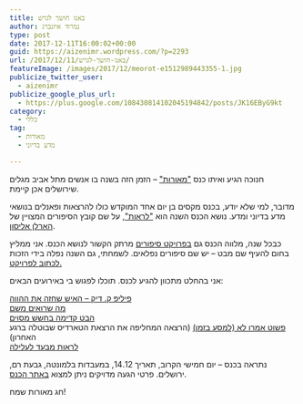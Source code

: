 ```yaml
---
title: באנו חושך לגרש
author: נמרוד איזנברג
type: post
date: 2017-12-11T16:00:02+00:00
guid: https://aizenimr.wordpress.com/?p=2293
url: /2017/12/11/באנו-חושך-לגרש/
featureImage: /images/2017/12/meorot-e1512989443355-1.jpg
publicize_twitter_user:
  - aizenimr
publicize_google_plus_url:
  - https://plus.google.com/108430814102045194842/posts/JK16EByG9kt
category:
  - כללי
tag:
  - מאורות
  - מדע בדיוני

---
```

חנוכה הגיע ואיתו כנס ["מאורות"][1] &#8211; הזמן הזה בשנה בו אנשים מתל אביב מגלים שירושלים אכן קיימת.

מדובר, למי שלא יודע, בכנס מקסים בן יום אחד המוקדש כולו להרצאות ופאנלים בנושאי מדע בדיוני ומדע. נושא הכנס השנה הוא ["לראות"][2], על שם קובץ הסיפורים המצויין של [הארלן אליסון][3].

כבכל שנה, מלווה הכנס גם [בפרויקט סיפורים][4] מרתק הקשור לנושא הכנס. אני ממליץ בחום להעיף שם מבט &#8211; יש שם סיפורים נפלאים. לשמחתי, גם השנה נפלה בידי הזכות [לכתוב לפרויקט.][5]

אני בהחלט מתכוון להגיע לכנס. תוכלו לפגוש בי באירועים הבאים:

[פיליפ ק. דיק &#8211; האיש שחזה את ההווה][6]  
<span class="sessiotitle"><a href="https://meorot.sf-f.org.il/program2017/event/%d7%9e%d7%94-%d7%a9%d7%a8%d7%95%d7%90%d7%99%d7%9d-%d7%9e%d7%a9%d7%9d/">מה שרואים משם</a></span>  
[<span class="sessiotitle">הבט קדימה בחשש מסוים<br /> </span>][7]<span class="sessiotitle"><a href="https://meorot.sf-f.org.il/program2017/event/%d7%a4%d7%a9%d7%95%d7%98-%d7%90%d7%9e%d7%a8%d7%95-%d7%9c%d7%90-%d7%9c%d7%9e%d7%a1%d7%a2-%d7%91%d7%96%d7%9e%d7%9f/">פשוט אמרו לא (למסע בזמן)</a> (הרצאה המחליפה את הרצאת הטארדיס שבוטלה ברגע האחרון)<br /> </span>[<span class="sessiotitle">לראות מבעד לעלילה</span>][8]

נתראה בכנס &#8211; יום חמישי הקרוב, תאריך 14.12, במעבדות בלמונטה, גבעת רם, ירושלים. פרטי הגעה מדויקים ניתן למצוא [באתר הכנס][9].

חג מאורות שמח!

 [1]: https://meorot.sf-f.org.il/2017/
 [2]: https://en.wikipedia.org/wiki/Strange_Wine
 [3]: http://harlanellison.com/
 [4]: https://meorot.sf-f.org.il/2017/%d7%a4%d7%a8%d7%95%d7%99%d7%a7%d7%98-%d7%94%d7%a1%d7%99%d7%a4%d7%95%d7%a8%d7%99%d7%9d/
 [5]: https://meorot.sf-f.org.il/2017/stories_project/%d7%94%d7%90%d7%95%d7%a8%d7%a7%d7%9c-%d7%a9%d7%9c-%d7%a8%d7%a2%d7%95%d7%aa-%d7%a0%d7%9e%d7%a8%d7%95%d7%93-%d7%90%d7%99%d7%96%d7%a0%d7%91%d7%a8%d7%92/
 [6]: https://meorot.sf-f.org.il/program2017/event/%d7%a4%d7%99%d7%9c%d7%99%d7%a4-%d7%a7-%d7%93%d7%99%d7%a7-%d7%94%d7%90%d7%99%d7%a9-%d7%a9%d7%97%d7%96%d7%94-%d7%90%d7%aa-%d7%94%d7%94%d7%95%d7%95%d7%94/
 [7]: https://meorot.sf-f.org.il/program2017/event/%d7%94%d7%91%d7%98-%d7%a7%d7%93%d7%99%d7%9e%d7%94-%d7%91%d7%97%d7%a9%d7%a9-%d7%9e%d7%a1%d7%95%d7%99%d7%9d/
 [8]: https://meorot.sf-f.org.il/program2017/event/%d7%9c%d7%a8%d7%90%d7%95%d7%aa-%d7%9e%d7%91%d7%a2%d7%93-%d7%9c%d7%a2%d7%9c%d7%99%d7%9c%d7%94/
 [9]: https://meorot.sf-f.org.il/2017/%d7%94%d7%92%d7%a2%d7%94/